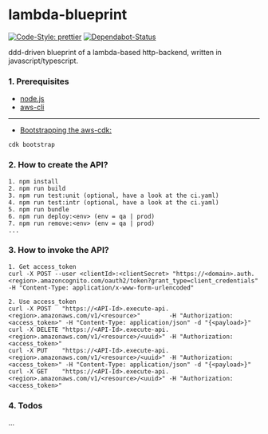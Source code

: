 # lambda-blueprint

[![Code-Style: prettier](https://img.shields.io/badge/code_style-prettier-ff69b4.svg)](https://github.com/prettier/prettier)
[![Dependabot-Status](https://api.dependabot.com/badges/status?host=github&repo=Syy0n/lambda-blueprint)](https://dependabot.com)

ddd-driven blueprint of a lambda-based http-backend, written in javascript/typescript.

### 1. Prerequisites

- [node.js](https://nodejs.org/en/download)
- [aws-cli](https://docs.aws.amazon.com/cli/index.html)

---

- [Bootstrapping the aws-cdk:](https://docs.aws.amazon.com/cdk/latest/guide/bootstrapping.html)
```
cdk bootstrap
```

### 2. How to create the API?

```
1. npm install
2. npm run build
3. npm run test:unit (optional, have a look at the ci.yaml)
4. npm run test:intr (optional, have a look at the ci.yaml)
5. npm run bundle
6. npm run deploy:<env> (env = qa | prod)
7. npm run remove:<env> (env = qa | prod)
...
```

### 3. How to invoke the API?

```
1. Get access_token
curl -X POST --user <clientId>:<clientSecret> "https://<domain>.auth.<region>.amazoncognito.com/oauth2/token?grant_type=client_credentials" -H "Content-Type: application/x-www-form-urlencoded"

2. Use access_token
curl -X POST   "https://<API-Id>.execute-api.<region>.amazonaws.com/v1/<resource>"        -H "Authorization:<access_token>" -H "Content-Type: application/json" -d "{<payload>}"
curl -X DELETE "https://<API-Id>.execute-api.<region>.amazonaws.com/v1/<resource>/<uuid>" -H "Authorization:<access_token>"
curl -X PUT    "https://<API-Id>.execute-api.<region>.amazonaws.com/v1/<resource>/<uuid>" -H "Authorization:<access_token>" -H "Content-Type: application/json" -d "{<payload>}"
curl -X GET    "https://<API-Id>.execute-api.<region>.amazonaws.com/v1/<resource>/<uuid>" -H "Authorization:<access_token>"
```

### 4. Todos

...
